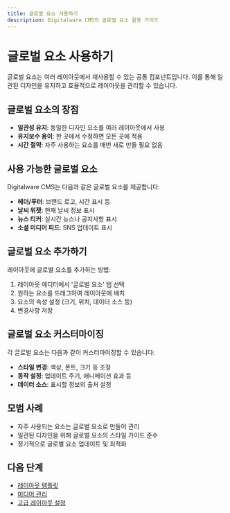```yaml
---
title: 글로벌 요소 사용하기
description: Digitalware CMS의 글로벌 요소 활용 가이드
---
```


# 글로벌 요소 사용하기

글로벌 요소는 여러 레이아웃에서 재사용할 수 있는 공통 컴포넌트입니다. 이를 통해 일관된 디자인을 유지하고 효율적으로 레이아웃을 관리할 수 있습니다.

## 글로벌 요소의 장점

- **일관성 유지**: 동일한 디자인 요소를 여러 레이아웃에서 사용
- **유지보수 용이**: 한 곳에서 수정하면 모든 곳에 적용
- **시간 절약**: 자주 사용하는 요소를 매번 새로 만들 필요 없음

## 사용 가능한 글로벌 요소

Digitalware CMS는 다음과 같은 글로벌 요소를 제공합니다:

- **헤더/푸터**: 브랜드 로고, 시간 표시 등
- **날씨 위젯**: 현재 날씨 정보 표시
- **뉴스 티커**: 실시간 뉴스나 공지사항 표시
- **소셜 미디어 피드**: SNS 업데이트 표시

## 글로벌 요소 추가하기

레이아웃에 글로벌 요소를 추가하는 방법:

1. 레이아웃 에디터에서 '글로벌 요소' 탭 선택
2. 원하는 요소를 드래그하여 레이아웃에 배치
3. 요소의 속성 설정 (크기, 위치, 데이터 소스 등)
4. 변경사항 저장

## 글로벌 요소 커스터마이징

각 글로벌 요소는 다음과 같이 커스터마이징할 수 있습니다:

- **스타일 변경**: 색상, 폰트, 크기 등 조정
- **동작 설정**: 업데이트 주기, 애니메이션 효과 등
- **데이터 소스**: 표시할 정보의 출처 설정

## 모범 사례

- 자주 사용되는 요소는 글로벌 요소로 만들어 관리
- 일관된 디자인을 위해 글로벌 요소의 스타일 가이드 준수
- 정기적으로 글로벌 요소 업데이트 및 최적화

## 다음 단계

- [레이아웃 템플릿]( /layouts/templates)
- [미디어 관리]( /media/)
- [고급 레이아웃 설정]( /layouts/advanced)
